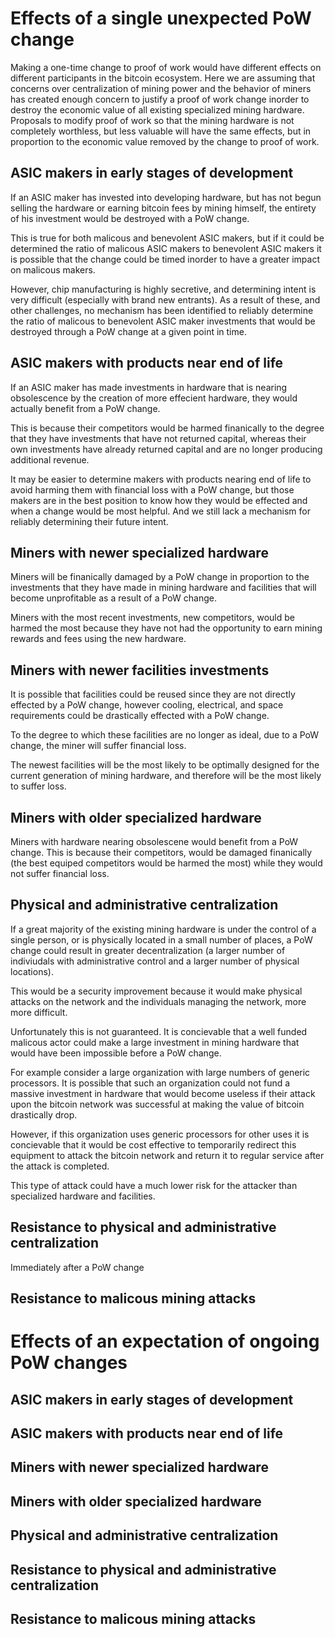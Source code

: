 # Effects of a single unexpected PoW change
Making a one-time change to proof of work 
would have different effects 
on different participants in the bitcoin ecosystem. 
Here we are assuming that concerns over centralization
of mining power
and the behavior of miners has created enough concern
to justify a proof of work change 
inorder to destroy the economic value of 
all existing specialized mining hardware.
Proposals to modify proof of work so that the mining hardware
is not completely worthless, but less valuable
will have the same effects,
but in proportion to the economic value removed 
by the change to proof of work.

## ASIC makers in early stages of development
If an ASIC maker has invested into developing 
hardware, but has not begun selling the hardware
or earning bitcoin fees by mining himself,
the entirety of his investment would be destroyed
with a PoW change.

This is true for both malicous and benevolent
ASIC makers, but if it could be determined
the ratio of malicous ASIC makers to benevolent ASIC makers
it is possible that the change could be timed 
inorder to have a greater impact on malicous makers. 

However, chip manufacturing is highly secretive,
and determining intent is very difficult
(especially with brand new entrants).
As a result of these, and other challenges,
no mechanism has been identified to reliably
determine the ratio of malicous to benevolent 
ASIC maker investments that would be destroyed
through a PoW change at a given point in time.

## ASIC makers with products near end of life
If an ASIC maker has made investments in hardware
that is nearing obsolescence
by the creation of more effecient hardware,
they would actually benefit from a PoW change.

This is because their competitors would be harmed
finanically to the degree that they have investments
that have not returned capital,
whereas their own investments have already returned
capital and are no longer producing additional revenue.

It may be easier to determine makers with products
nearing end of life to avoid harming them with financial loss
with a PoW change,
but those makers are in the best position to know
how they would be effected and when a change would be most helpful.
And we still lack a mechanism for reliably determining their
future intent.

## Miners with newer specialized hardware
Miners will be finanically damaged by a PoW change
in proportion to the investments that they have made
in mining hardware and facilities that will become
unprofitable as a result of a PoW change.

Miners with the most recent investments,
new competitors,
would be harmed the most
because they have not had the opportunity to earn
mining rewards and fees using the new hardware.

## Miners with newer facilities investments
It is possible that facilities could be reused 
since they are not directly effected by a PoW change,
however cooling, electrical, and space requirements
could be drastically effected with a PoW change.

To the degree to which these facilities are no longer
as ideal, due to a PoW change,
the miner will suffer financial loss.

The newest facilities will be the most likely
to be optimally designed for the current generation 
of mining hardware,
and therefore will be the most likely to suffer loss.

## Miners with older specialized hardware
Miners with hardware nearing obsolescene 
would benefit from a PoW change.
This is because their competitors,
would be damaged finanically
(the best equiped competitors would be harmed the most)
while they would not suffer financial loss.

## Physical and administrative centralization
If a great majority of the existing mining hardware 
is under the control of a single person,
or is physically located in a small number of places,
a PoW change could result in greater decentralization 
(a larger number of indiviudals with administrative control
and a larger number of physical locations).

This would be a security improvement
because it would make 
physical attacks on the network
and the individuals managing the network,
more more difficult.

Unfortunately this is not guaranteed.
It is concievable that a well funded 
malicous actor could make a large investment 
in mining hardware that would have been 
impossible before a PoW change.

For example consider a large organization
with large numbers of generic processors.
It is possible that such an organization
could not fund a massive investment in hardware
that would become useless if their attack upon
the bitcoin network was successful 
at making the value of bitcoin drastically drop.

However, if this organization uses generic processors
for other uses it is concievable that it would be
cost effective to temporarily redirect
this equipment to attack the bitcoin network
and return it to regular service after the attack is completed.

This type of attack could have 
a much lower risk for the attacker
than specialized hardware and facilities.

## Resistance to physical and administrative centralization
Immediately after a PoW change 



## Resistance to malicous mining attacks






# Effects of an expectation of ongoing PoW changes
## ASIC makers in early stages of development
## ASIC makers with products near end of life
## Miners with newer specialized hardware
## Miners with older specialized hardware
## Physical and administrative centralization
## Resistance to physical and administrative centralization
## Resistance to malicous mining attacks


